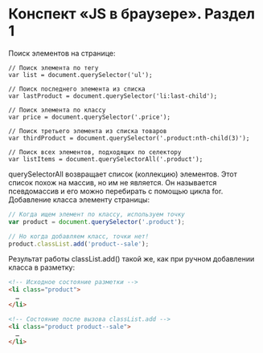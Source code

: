 # Конспект «JS в браузере». Раздел 1
Поиск элементов на странице:
```JS
// Поиск элемента по тегу
var list = document.querySelector('ul');

// Поиск последнего элемента из списка
var lastProduct = document.querySelector('li:last-child');

// Поиск элемента по классу
var price = document.querySelector('.price');

// Поиск третьего элемента из списка товаров
var thirdProduct = document.querySelector('.product:nth-child(3)');

// Поиск всех элементов, подходящих по селектору
var listItems = document.querySelectorAll('.product');
```
querySelectorAll возвращает список (коллекцию) элементов. Этот список похож на массив, но им не является.
Он называется псевдомассив и его можно перебирать с помощью цикла for.
Добавление класса элементу страницы:
```js
// Когда ищем элемент по классу, используем точку
var product = document.querySelector('.product');

// Но когда добавляем класс, точки нет!
product.classList.add('product--sale');
```
Результат работы classList.add() такой же, как при ручном добавлении класса в разметку:
```html
<!-- Исходное состояние разметки -->
<li class="product">
  …
</li>

<!-- Состояние после вызова classList.add -->
<li class="product product--sale">
  …
</li>
```
